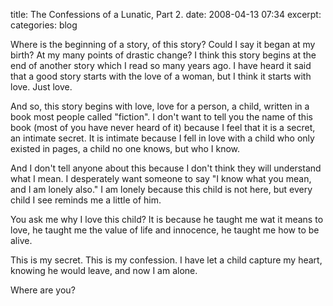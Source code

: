 title: The Confessions of a Lunatic, Part 2.
date: 2008-04-13 07:34
excerpt: 
categories: blog

Where is the beginning of a story, of this story? Could I say it began at my birth? At my many points of drastic change? I think this story begins at the end of another story which I read so many years ago. I have heard it said that a good story starts with the love of a woman, but I think it starts with love. Just love.

And so, this story begins with love, love for a person, a child, written in a book most people called "fiction". I don't want to tell you the name of this book (most of you have never heard of it) because I feel that it is a secret, an intimate secret. It is intimate because I fell in love with a child who only existed in pages, a child no one knows, but who I know.

And I don't tell anyone about this because I don't think they will understand what I mean. I desperately want someone to say "I know what you mean, and I am lonely also." I am lonely because this child is not here, but every child I see reminds me a little of him.

You ask me why I love this child? It is because he taught me wat it means to love, he taught me the value of life and innocence, he taught me how to be alive.

This is my secret. This is my confession. I have let a child capture my heart, knowing he would leave, and now I am alone.

Where are you?